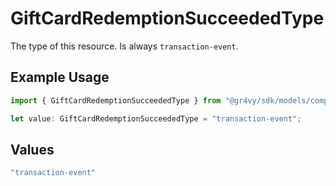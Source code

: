# GiftCardRedemptionSucceededType

The type of this resource. Is always `transaction-event`.

## Example Usage

```typescript
import { GiftCardRedemptionSucceededType } from "@gr4vy/sdk/models/components";

let value: GiftCardRedemptionSucceededType = "transaction-event";
```

## Values

```typescript
"transaction-event"
```
